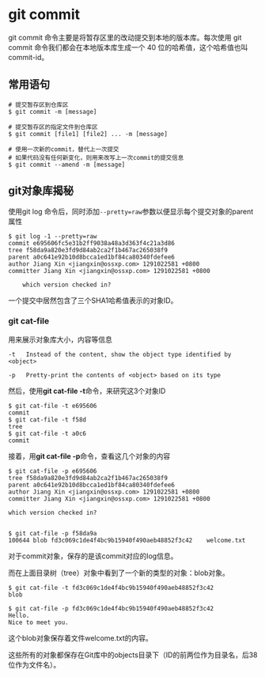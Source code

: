# git commit

git commit 命令主要是将暂存区里的改动提交到本地的版本库。每次使用 git commit 命令我们都会在本地版本库生成一个 40 位的哈希值，这个哈希值也叫 commit-id。

## 常用语句
```
# 提交暂存区到仓库区
$ git commit -m [message]

# 提交暂存区的指定文件到仓库区
$ git commit [file1] [file2] ... -m [message]

# 使用一次新的commit，替代上一次提交
# 如果代码没有任何新变化，则用来改写上一次commit的提交信息
$ git commit --amend -m [message]
```

## git对象库揭秘
使用git log 命令后，同时添加`--pretty=raw`参数以便显示每个提交对象的parent属性
```
$ git log -1 --pretty=raw
commit e695606fc5e31b2ff9038a48a3d363f4c21a3d86
tree f58da9a820e3fd9d84ab2ca2f1b467ac265038f9
parent a0c641e92b10d8bcca1ed1bf84ca80340fdefee6
author Jiang Xin <jiangxin@ossxp.com> 1291022581 +0800
committer Jiang Xin <jiangxin@ossxp.com> 1291022581 +0800

    which version checked in?
```
一个提交中居然包含了三个SHA1哈希值表示的对象ID。

### git cat-file
用来展示对象库大小，内容等信息
```
-t   Instead of the content, show the object type identified by <object>

-p   Pretty-print the contents of <object> based on its type
```

然后，使用**git cat-file -t**命令，来研究这3个对象ID
```
$ git cat-file -t e695606
commit
$ git cat-file -t f58d
tree
$ git cat-file -t a0c6
commit
```
接着，用**git cat-file -p**命令，查看这几个对象的内容
```
$ git cat-file -p e695606
tree f58da9a820e3fd9d84ab2ca2f1b467ac265038f9
parent a0c641e92b10d8bcca1ed1bf84ca80340fdefee6
author Jiang Xin <jiangxin@ossxp.com> 1291022581 +0800
committer Jiang Xin <jiangxin@ossxp.com> 1291022581 +0800

which version checked in?


$ git cat-file -p f58da9a
100644 blob fd3c069c1de4f4bc9b15940f490aeb48852f3c42    welcome.txt
```
对于commit对象，保存的是该commit对应的log信息。

而在上面目录树（tree）对象中看到了一个新的类型的对象：blob对象。
```
$ git cat-file -t fd3c069c1de4f4bc9b15940f490aeb48852f3c42
blob

$ git cat-file -p fd3c069c1de4f4bc9b15940f490aeb48852f3c42
Hello.
Nice to meet you.
```
这个blob对象保存着文件welcome.txt的内容。

这些所有的对象都保存在Git库中的objects目录下（ID的前两位作为目录名，后38位作为文件名）。